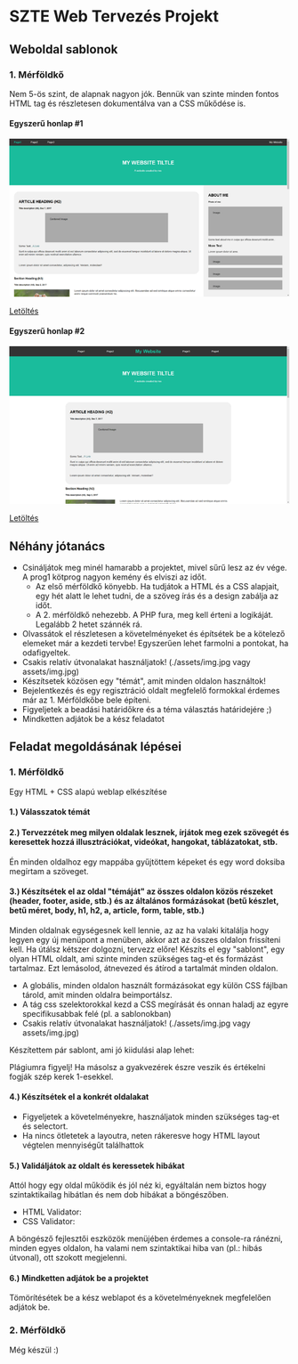 # SZTE Web Tervezés Projekt

## Weboldal sablonok

### 1. Mérföldkő

Nem 5-ös szint, de alapnak nagyon jók. Bennük van szinte minden fontos HTML tag és részletesen dokumentálva van a CSS műkődése is.

#### Egyszerű honlap #1

[![TEgyszerű honlap #1](/img/img02.png)](https://github.com/BarnaGergely/SZTEWebtervProjekt/raw/main/sablonok/merfoldko1/simple-website-1.zip)

[Letöltés](https://github.com/BarnaGergely/SZTEWebtervProjekt/raw/main/sablonok/merfoldko1/simple-website-1.zip)

#### Egyszerű honlap #2

[![TEgyszerű honlap #2](/img/img01.png)](https://github.com/BarnaGergely/SZTEWebtervProjekt/raw/main/sablonok/merfoldko1/simple-website-2.zip)

[Letöltés](https://github.com/BarnaGergely/SZTEWebtervProjekt/raw/main/sablonok/merfoldko1/simple-website-2.zip)

## Néhány jótanács

- Csináljátok meg minél hamarabb a projektet, mivel sűrű lesz az év vége. A prog1 kötprog nagyon kemény és elviszi az időt.
  - Az első mérföldkő könyebb. Ha tudjátok a HTML és a CSS alapjait, egy hét alatt le lehet tudni, de a szöveg írás és a design zabálja az időt.
  - A 2. mérföldkő nehezebb. A PHP fura, meg kell érteni a logikáját. Legalább 2 hetet szánnék rá.
- Olvassátok el részletesen a követelményeket és építsétek be a kötelező elemeket már a kezdeti tervbe! Egyszerűen lehet farmolni a pontokat, ha odafigyeltek.
- Csakis relatív útvonalakat használjatok! (./assets/img.jpg vagy assets/img.jpg)
- Készítsetek közösen egy "témát", amit minden oldalon használtok!
- Bejelentkezés és egy regisztráció oldalt megfelelő formokkal érdemes már az 1. Mérföldkőbe bele építeni.
- Figyeljetek a beadási határidőkre és a téma választás határidejére ;)
- Mindketten adjátok be a kész feladatot

## Feladat megoldásának lépései

### 1. Mérföldkő

Egy HTML + CSS alapú weblap elkészítése

#### 1.) Válasszatok témát

#### 2.) Tervezzétek meg milyen oldalak lesznek, írjátok meg ezek szövegét és keresettek hozzá illusztrációkat, videókat, hangokat, táblázatokat, stb.

Én minden oldalhoz egy mappába gyűjtöttem képeket és egy word doksiba megírtam a szöveget.

#### 3.) Készítsétek el az oldal "témáját" az összes oldalon közös részeket (header, footer, aside, stb.) és az általános formázásokat (betű készlet, betű méret, body, h1, h2, a, article, form, table, stb.)

Minden oldalnak egységesnek kell lennie, az az ha valaki kitalálja hogy legyen egy új menüpont a menüben, akkor azt az összes oldalon frissíteni kell. Ha útálsz kétszer dolgozni, tervezz előre! Készíts el egy "sablont", egy olyan HTML oldalt, ami szinte minden szükséges tag-et és formázást tartalmaz. Ezt lemásolod, átnevezed és átírod a tartalmát minden oldalon.

- A globális, minden oldalon használt formázásokat egy külön CSS fájlban tárold, amit minden oldalra beimportálsz.
- A tág css szelektorokkal kezd a CSS megírását és onnan haladj az egyre specifikusabbak felé (pl. a sablonokban)
- Csakis relatív útvonalakat használjatok! (./assets/img.jpg vagy assets/img.jpg)

Készítettem pár sablont, ami jó kiidulási alap lehet:

Plágiumra figyelj! Ha másolsz a gyakvezérek észre veszik és értékelni fogják szép kerek 1-esekkel.

#### 4.) Készítsétek el a konkrét oldalakat

- Figyeljetek a követelményekre, használjatok minden szükséges tag-et és selectort.
- Ha nincs ötletetek a layoutra, neten rákeresve hogy HTML layout végtelen mennyiségűt találhattok

#### 5.) Validáljátok az oldalt és keressetek hibákat

Attól hogy egy oldal működik és jól néz ki, egyáltalán nem biztos hogy szintaktikailag hibátlan és nem dob hibákat a böngészőben.

- HTML Validator:
- CSS Validator:

A böngésző fejlesztői eszközök menüjében érdemes a console-ra ránézni, minden egyes oldalon, ha valami nem szintaktikai hiba van (pl.: hibás útvonal), ott szokott megjelenni.

#### 6.) Mindketten adjátok be a projektet

Tömörítésétek be a kész weblapot és a követelményeknek megfelelően adjátok be.

### 2. Mérföldkő

Még készül :)
